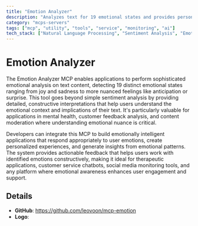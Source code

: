 ```yaml
---
title: "Emotion Analyzer"
description: "Analyzes text for 19 emotional states and provides personalized interpretations to help understand and work with emotions."
category: "mcps-servers"
tags: ["mcp", "utility", "tools", "service", "monitoring", "ai"]
tech_stack: ["Natural Language Processing", "Sentiment Analysis", "Emotional AI", "Text Analytics", "Machine Learning"]
---
```


# Emotion Analyzer

The Emotion Analyzer MCP enables applications to perform sophisticated emotional analysis on text content, detecting 19 distinct emotional states ranging from joy and sadness to more nuanced feelings like anticipation or surprise. This tool goes beyond simple sentiment analysis by providing detailed, constructive interpretations that help users understand the emotional context and implications of their text. It's particularly valuable for applications in mental health, customer feedback analysis, and content moderation where understanding emotional nuance is critical.

Developers can integrate this MCP to build emotionally intelligent applications that respond appropriately to user emotions, create personalized experiences, and generate insights from emotional patterns. The system provides actionable feedback that helps users work with identified emotions constructively, making it ideal for therapeutic applications, customer service chatbots, social media monitoring tools, and any platform where emotional awareness enhances user engagement and support.

## Details

- **GitHub**: https://github.com/leovoon/mcp-emotion
- **Logo**: 
